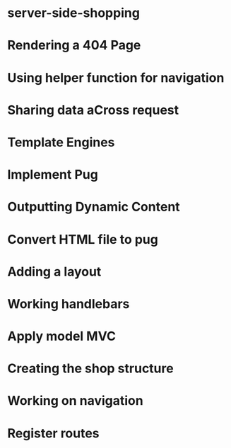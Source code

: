 # server-side-shopping

# Rendering a 404 Page
# Using helper function for navigation
# Sharing data aCross request
# Template Engines
# Implement Pug
# Outputting Dynamic Content
# Convert HTML file to pug
# Adding a layout
# Working handlebars
# Apply model MVC
# Creating the shop structure
# Working on navigation
# Register routes